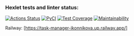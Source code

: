 ### Hexlet tests and linter status:
[![Actions Status](https://github.com/PolinaIkonnikova/python-project-52/workflows/hexlet-check/badge.svg)](https://github.com/PolinaIkonnikova/python-project-52/actions)
[![PyCI](https://github.com/PolinaIkonnikova/python-project-52/actions/workflows/PyCI.yml/badge.svg)](https://github.com/PolinaIkonnikova/python-project-52/actions/workflows/PyCI.yml)
[![Test Coverage](https://api.codeclimate.com/v1/badges/f3f0093bd6242cd36fb2/test_coverage)](https://codeclimate.com/github/PolinaIkonnikova/python-project-52/test_coverage)
[![Maintainability](https://api.codeclimate.com/v1/badges/f3f0093bd6242cd36fb2/maintainability)](https://codeclimate.com/github/PolinaIkonnikova/python-project-52/maintainability)

Railway:
[https://task-manager-ikonnikova.up.railway.app/]
